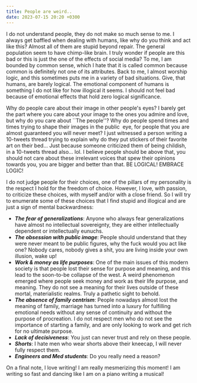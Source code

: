 ```yaml
---
title: People are weird..
date: 2023-07-15 20:20 +0300
---
```

I do not understand people, they do not make so much sense to me. I always get baffled when dealing with humans, like why do you think and act like this? Almost all of them are stupid beyond repair. The general population seem to have chimp-like brain. I truly wonder if people are this bad or this is just the one of the effects of social media? To me, I am bounded by common sense, which I hate that it is called common because common is definitely not one of its attributes. Back to me, I almost worship logic, and this sometimes puts me in a variety of bad situations. Give, that humans, are barely logical. The emotional component of humans is something I do not like for how illogical it seems. I should not feel bad because of emotional effects that hold zero logical significance.

Why do people care about their image in other people's eyes? I barely get the part where you care about your image to the ones you admire and love, but why do you care about ``The people''? Why do people spend times and times trying to shape their images in the public  eye, for people that you are almost guaranteed you will never meet? I just witnessed a person writing a 10-tweets thread trying to explain why do they put stickers of their favorite art on their bed... Just because someone criticized them of being childish, in a 10-tweets thread also... lol. I believe people should be above that, you should not care about these irrelevant voices that spew their opinions towards you, you are bigger and better than that. BE LOGICAL! EMBRACE LOGIC!

I do not judge people for their choices, one of the pillars of my personality is the respect I hold for the freedom of choice. However, I love, with passion, to criticize these choices, with myself and/or with a close friend. So I will try to enumerate some of these choices that I find stupid and illogical and are just a sign of mental backwardness:

- ***The fear of generalizations***: Anyone who always fear generalizations have almost no intellectual sovereignty, they are either intellectually dependent or intellectually eunuchs.
- ***The obsession with public image***: People should understand that they were never meant to be public figures, why the fuck would you act like one? Nobody cares, nobody gives a shit, you are living inside your own illusion, wake up!
- ***Work & money as life purposes***: One of the main issues of this modern society is that people lost their sense for purpose and meaning, and this lead to the soon-to-be collapse of the west. A weird phenomenon emerged where people seek money and work as their life purpose, and meaning. They do not see a meaning for their lives outside of these mortal, materialistic realms. Truly a pathetic sight to behold.
- ***The absence of family centrism***: People nowadays almost lost the meaning of family, marriage has turned into a luxury for fulfilling emotional needs without any sense of continuity and without the purpose of procreation. I do not respect men who do not see the importance of starting a family, and are only looking to work and get rich for no ultimate purpose.
- ***Lack of decisiveness***: You just can never trust and rely on these people.
- ***Shorts***: I hate men who wear shorts above their kneecap, I will never fully respect them.
- ***Engineers and Med students***: Do you really need a reason?

On a final note, I love writing! I am really mesmerizing this moment! I am writing so fast and dancing like I am on a piano writing a musical!